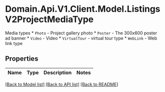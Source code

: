 # Domain.Api.V1.Client.Model.ListingsV2ProjectMediaType
Media types  * `Photo` - Project gallery photo * `Poster` - The 300x600 poster ad banner * `Video` - Video * `VirtualTour` - virtual tour type * `WebLink` - Web link type
## Properties

Name | Type | Description | Notes
------------ | ------------- | ------------- | -------------

[[Back to Model list]](../README.md#documentation-for-models) [[Back to API list]](../README.md#documentation-for-api-endpoints) [[Back to README]](../README.md)

